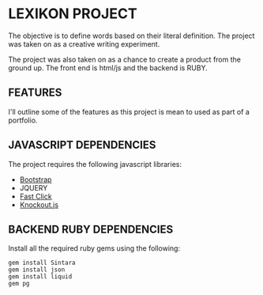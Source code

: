<h1>LEXIKON PROJECT</h1>

<p>
The objective is to define words based on their literal definition. The project was taken on as a creative writing experiment.
</p>

<p>
The project was also taken on as a chance to create a product from the ground up. The front end is html/js and
the backend is RUBY.
</p>

<h2>FEATURES</h2>
I'll outline some of the features as this project is mean to used as part of a portfolio.

<h2>JAVASCRIPT DEPENDENCIES</h2>
<p>
  The project requires the following javascript libraries: 
</p>
<ul>

<li><a href="http://getbootstrap.com/">Bootstrap</a></li>
<li>JQUERY</li>
<li><a href="https://github.com/ftlabs/fastclick">Fast Click</a></li>
<li><a href="http://knockoutjs.com/">Knockout.js</a></li>
</ul>

<h2>BACKEND RUBY DEPENDENCIES</h2>
<p>
  Install all the required ruby gems using the following: 
</p>

``` 
gem install Sintara
gem install json
gem install liquid
gem pg
```

